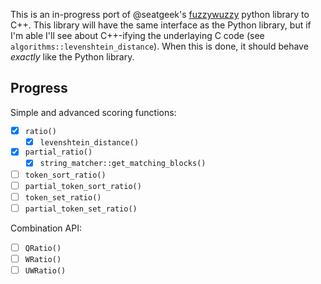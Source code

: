 This is an in-progress port of @seatgeek's [fuzzywuzzy](https://github.com/seatgeek/fuzzywuzzy/) python library to C++.
This library will have the same interface as the Python library, but if I'm able I'll see about C++-ifying the underlaying C code (see `algorithms::levenshtein_distance`).
When this is done, it should behave _exactly_ like the Python library.

Progress
---
Simple and advanced scoring functions:

- [X] `ratio()`
    - [X] `levenshtein_distance()`
- [X] `partial_ratio()`
    - [X] `string_matcher::get_matching_blocks()`
- [ ] `token_sort_ratio()`
- [ ] `partial_token_sort_ratio()`
- [ ] `token_set_ratio()`
- [ ] `partial_token_set_ratio()`

Combination API:

- [ ] `QRatio()`
- [ ] `WRatio()`
- [ ] `UWRatio()`
